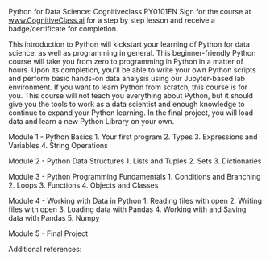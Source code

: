 Python for Data Science: Cognitiveclass PY0101EN
Sign for the course at www.CognitiveClass.ai for a step by step lesson and receive a badge/certificate for completion.

This introduction to Python will kickstart your learning of Python for data science, as well as programming in general. This beginner-friendly Python course will take you from zero to programming in Python in a matter of hours.
Upon its completion, you'll be able to write your own Python scripts and perform basic hands-on data analysis using our Jupyter-based lab environment. If you want to learn Python from scratch, this course is for you. This course will not teach you everything about Python, but it should give you the tools to work as a data scientist and enough knowledge to continue to expand your Python learning. In the final project, you will load data and learn a new Python Library on your own.

Module 1 - Python Basics
	1. Your first program
	2. Types
	3. Expressions and Variables
	4. String Operations

Module 2 - Python Data Structures
	1. Lists and Tuples
	2. Sets
	3. Dictionaries

Module 3 - Python Programming Fundamentals
	1. Conditions and Branching
	2. Loops
	3. Functions
	4. Objects and Classes

Module 4 - Working with Data in Python
	1. Reading files with open
	2. Writing files with open
	3. Loading data with Pandas
	4. Working with and Saving data with Pandas
	5. Numpy

Module 5 - Final Project

Additional references:
